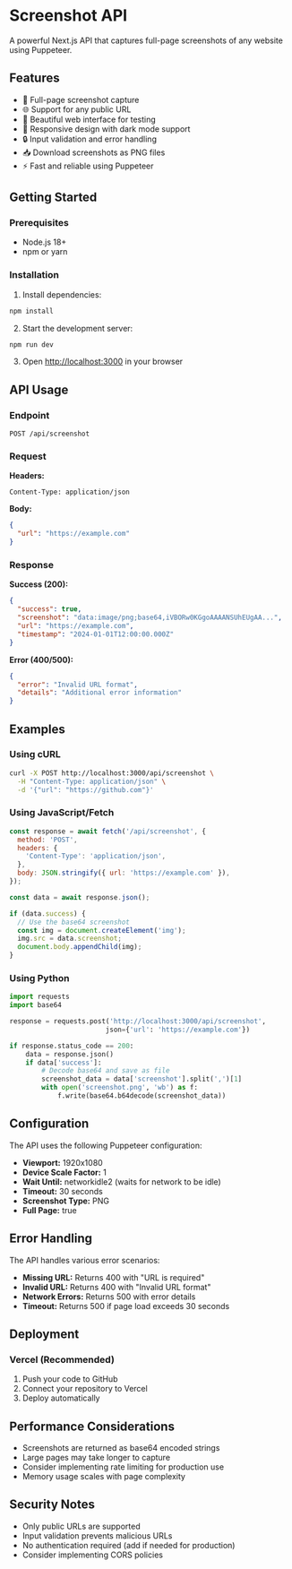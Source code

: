 # Screenshot API

A powerful Next.js API that captures full-page screenshots of any website using Puppeteer.

## Features

- 📸 Full-page screenshot capture
- 🌐 Support for any public URL
- 🎨 Beautiful web interface for testing
- 📱 Responsive design with dark mode support
- 🔒 Input validation and error handling
- 📥 Download screenshots as PNG files
- ⚡ Fast and reliable using Puppeteer

## Getting Started

### Prerequisites

- Node.js 18+ 
- npm or yarn

### Installation

1. Install dependencies:
```bash
npm install
```

2. Start the development server:
```bash
npm run dev
```

3. Open [http://localhost:3000](http://localhost:3000) in your browser

## API Usage

### Endpoint

```
POST /api/screenshot
```

### Request

**Headers:**
```
Content-Type: application/json
```

**Body:**
```json
{
  "url": "https://example.com"
}
```

### Response

**Success (200):**
```json
{
  "success": true,
  "screenshot": "data:image/png;base64,iVBORw0KGgoAAAANSUhEUgAA...",
  "url": "https://example.com",
  "timestamp": "2024-01-01T12:00:00.000Z"
}
```

**Error (400/500):**
```json
{
  "error": "Invalid URL format",
  "details": "Additional error information"
}
```

## Examples

### Using cURL

```bash
curl -X POST http://localhost:3000/api/screenshot \
  -H "Content-Type: application/json" \
  -d '{"url": "https://github.com"}'
```

### Using JavaScript/Fetch

```javascript
const response = await fetch('/api/screenshot', {
  method: 'POST',
  headers: {
    'Content-Type': 'application/json',
  },
  body: JSON.stringify({ url: 'https://example.com' }),
});

const data = await response.json();

if (data.success) {
  // Use the base64 screenshot
  const img = document.createElement('img');
  img.src = data.screenshot;
  document.body.appendChild(img);
}
```

### Using Python

```python
import requests
import base64

response = requests.post('http://localhost:3000/api/screenshot', 
                        json={'url': 'https://example.com'})

if response.status_code == 200:
    data = response.json()
    if data['success']:
        # Decode base64 and save as file
        screenshot_data = data['screenshot'].split(',')[1]
        with open('screenshot.png', 'wb') as f:
            f.write(base64.b64decode(screenshot_data))
```

## Configuration

The API uses the following Puppeteer configuration:

- **Viewport:** 1920x1080
- **Device Scale Factor:** 1
- **Wait Until:** networkidle2 (waits for network to be idle)
- **Timeout:** 30 seconds
- **Screenshot Type:** PNG
- **Full Page:** true

## Error Handling

The API handles various error scenarios:

- **Missing URL:** Returns 400 with "URL is required"
- **Invalid URL:** Returns 400 with "Invalid URL format"
- **Network Errors:** Returns 500 with error details
- **Timeout:** Returns 500 if page load exceeds 30 seconds

## Deployment

### Vercel (Recommended)

1. Push your code to GitHub
2. Connect your repository to Vercel
3. Deploy automatically

## Performance Considerations

- Screenshots are returned as base64 encoded strings
- Large pages may take longer to capture
- Consider implementing rate limiting for production use
- Memory usage scales with page complexity

## Security Notes

- Only public URLs are supported
- Input validation prevents malicious URLs
- No authentication required (add if needed for production)
- Consider implementing CORS policies
